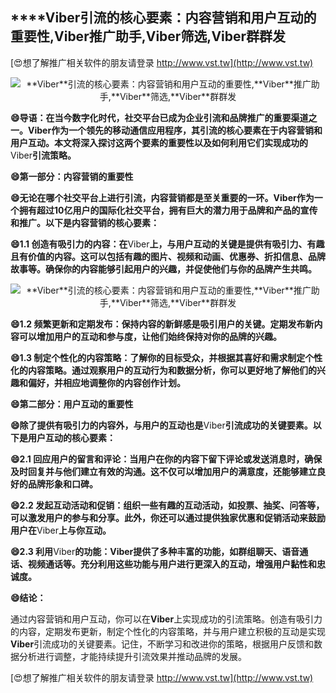 ## ****Viber**引流的核心要素：内容营销和用户互动的重要性,**Viber**推广助手,**Viber**筛选,**Viber**群群发**

[😍想了解推广相关软件的朋友请登录 http://www.vst.tw](http://www.vst.tw)

 <center><img src="https://vst.tw/MP4/tuiguang/png/6.png" alt="**Viber**引流的核心要素：内容营销和用户互动的重要性,**Viber**推广助手,**Viber**筛选,**Viber**群群发"></center>

**😄导语：在当今数字化时代，社交平台已成为企业引流和品牌推广的重要渠道之一。**Viber**作为一个领先的移动通信应用程序，其引流的核心要素在于内容营销和用户互动。本文将深入探讨这两个要素的重要性以及如何利用它们实现成功的**Viber**引流策略。**

**😄第一部分：内容营销的重要性**

**😄无论在哪个社交平台上进行引流，内容营销都是至关重要的一环。**Viber**作为一个拥有超过10亿用户的国际化社交平台，拥有巨大的潜力用于品牌和产品的宣传和推广。以下是内容营销的核心要素：**

**😄1.1 创造有吸引力的内容：在**Viber**上，与用户互动的关键是提供有吸引力、有趣且有价值的内容。这可以包括有趣的图片、视频和动画、优惠券、折扣信息、品牌故事等。确保你的内容能够引起用户的兴趣，并促使他们与你的品牌产生共鸣。**

 <center><img src="https://vst.tw/MP4/tuiguang/png/1.png" alt="**Viber**引流的核心要素：内容营销和用户互动的重要性,**Viber**推广助手,**Viber**筛选,**Viber**群群发"></center>

**😄1.2 频繁更新和定期发布：保持内容的新鲜感是吸引用户的关键。定期发布新内容可以增加用户的互动和参与度，让他们始终保持对你的品牌的兴趣。**

**😄1.3 制定个性化的内容策略：了解你的目标受众，并根据其喜好和需求制定个性化的内容策略。通过观察用户的互动行为和数据分析，你可以更好地了解他们的兴趣和偏好，并相应地调整你的内容创作计划。**

**😄第二部分：用户互动的重要性**

**😄除了提供有吸引力的内容外，与用户的互动也是**Viber**引流成功的关键要素。以下是用户互动的核心要素：**

**😄2.1 回应用户的留言和评论：当用户在你的内容下留下评论或发送消息时，确保及时回复并与他们建立有效的沟通。这不仅可以增加用户的满意度，还能够建立良好的品牌形象和口碑。**

**😄2.2 发起互动活动和促销：组织一些有趣的互动活动，如投票、抽奖、问答等，可以激发用户的参与和分享。此外，你还可以通过提供独家优惠和促销活动来鼓励用户在**Viber**上与你互动。**

**😄2.3 利用**Viber**的功能：**Viber**提供了多种丰富的功能，如群组聊天、语音通话、视频通话等。充分利用这些功能与用户进行更深入的互动，增强用户黏性和忠诚度。**

**😄结论：**

通过内容营销和用户互动，你可以在**Viber**上实现成功的引流策略。创造有吸引力的内容，定期发布更新，制定个性化的内容策略，并与用户建立积极的互动是实现**Viber**引流成功的关键要素。记住，不断学习和改进你的策略，根据用户反馈和数据分析进行调整，才能持续提升引流效果并推动品牌的发展。

[😍想了解推广相关软件的朋友请登录 http://www.vst.tw](http://www.vst.tw)



